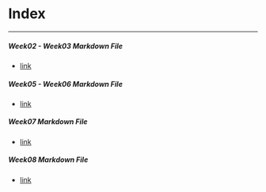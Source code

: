 # Index
------
##### Week02 - Week03 Markdown File
  - [link](hw_descriptions/w03/README.md)
##### Week05 - Week06 Markdown File
  - [link](hw_descriptions/w06/README.md)
##### Week07 Markdown File
  - [link](hw_descriptions/w07/README.md)
##### Week08 Markdown File
  - [link](hw_descriptions/w08/README.md)

